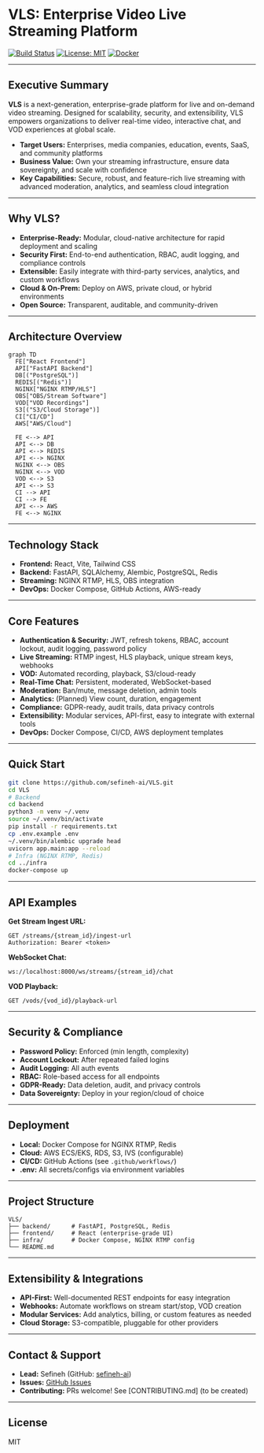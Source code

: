 # VLS: Enterprise Video Live Streaming Platform

[![Build Status](https://img.shields.io/github/actions/workflow/status/sefineh-ai/VLS/ci.yml?branch=master)](https://github.com/sefineh-ai/VLS/actions)
[![License: MIT](https://img.shields.io/github/license/sefineh-ai/VLS)](LICENSE)
[![Docker](https://img.shields.io/badge/docker-ready-blue)](infra/docker-compose.yml)

---

## Executive Summary
**VLS** is a next-generation, enterprise-grade platform for live and on-demand video streaming. Designed for scalability, security, and extensibility, VLS empowers organizations to deliver real-time video, interactive chat, and VOD experiences at global scale.

- **Target Users:** Enterprises, media companies, education, events, SaaS, and community platforms
- **Business Value:** Own your streaming infrastructure, ensure data sovereignty, and scale with confidence
- **Key Capabilities:** Secure, robust, and feature-rich live streaming with advanced moderation, analytics, and seamless cloud integration

---

## Why VLS?
- **Enterprise-Ready:** Modular, cloud-native architecture for rapid deployment and scaling
- **Security First:** End-to-end authentication, RBAC, audit logging, and compliance controls
- **Extensible:** Easily integrate with third-party services, analytics, and custom workflows
- **Cloud & On-Prem:** Deploy on AWS, private cloud, or hybrid environments
- **Open Source:** Transparent, auditable, and community-driven

---

## Architecture Overview

```mermaid
graph TD
  FE["React Frontend"]
  API["FastAPI Backend"]
  DB[("PostgreSQL")]
  REDIS[("Redis")]
  NGINX["NGINX RTMP/HLS"]
  OBS["OBS/Stream Software"]
  VOD["VOD Recordings"]
  S3[("S3/Cloud Storage")]
  CI["CI/CD"]
  AWS["AWS/Cloud"]

  FE <--> API
  API <--> DB
  API <--> REDIS
  API <--> NGINX
  NGINX <--> OBS
  NGINX <--> VOD
  VOD <--> S3
  API <--> S3
  CI --> API
  CI --> FE
  API <--> AWS
  FE <--> NGINX
```

---

## Technology Stack
- **Frontend:** React, Vite, Tailwind CSS
- **Backend:** FastAPI, SQLAlchemy, Alembic, PostgreSQL, Redis
- **Streaming:** NGINX RTMP, HLS, OBS integration
- **DevOps:** Docker Compose, GitHub Actions, AWS-ready

---

## Core Features
- **Authentication & Security:** JWT, refresh tokens, RBAC, account lockout, audit logging, password policy
- **Live Streaming:** RTMP ingest, HLS playback, unique stream keys, webhooks
- **VOD:** Automated recording, playback, S3/cloud-ready
- **Real-Time Chat:** Persistent, moderated, WebSocket-based
- **Moderation:** Ban/mute, message deletion, admin tools
- **Analytics:** (Planned) View count, duration, engagement
- **Compliance:** GDPR-ready, audit trails, data privacy controls
- **Extensibility:** Modular services, API-first, easy to integrate with external tools
- **DevOps:** Docker Compose, CI/CD, AWS deployment templates

---

## Quick Start

```bash
git clone https://github.com/sefineh-ai/VLS.git
cd VLS
# Backend
cd backend
python3 -m venv ~/.venv
source ~/.venv/bin/activate
pip install -r requirements.txt
cp .env.example .env
~/.venv/bin/alembic upgrade head
uvicorn app.main:app --reload
# Infra (NGINX RTMP, Redis)
cd ../infra
docker-compose up
```

---

## API Examples

**Get Stream Ingest URL:**
```http
GET /streams/{stream_id}/ingest-url
Authorization: Bearer <token>
```
**WebSocket Chat:**
```ws
ws://localhost:8000/ws/streams/{stream_id}/chat
```
**VOD Playback:**
```http
GET /vods/{vod_id}/playback-url
```

---

## Security & Compliance
- **Password Policy:** Enforced (min length, complexity)
- **Account Lockout:** After repeated failed logins
- **Audit Logging:** All auth events
- **RBAC:** Role-based access for all endpoints
- **GDPR-Ready:** Data deletion, audit, and privacy controls
- **Data Sovereignty:** Deploy in your region/cloud of choice

---

## Deployment
- **Local:** Docker Compose for NGINX RTMP, Redis
- **Cloud:** AWS ECS/EKS, RDS, S3, IVS (configurable)
- **CI/CD:** GitHub Actions (see `.github/workflows/`)
- **.env:** All secrets/configs via environment variables

---

## Project Structure
```text
VLS/
├── backend/      # FastAPI, PostgreSQL, Redis
├── frontend/     # React (enterprise-grade UI)
├── infra/        # Docker Compose, NGINX RTMP config
└── README.md
```

---

## Extensibility & Integrations
- **API-First:** Well-documented REST endpoints for easy integration
- **Webhooks:** Automate workflows on stream start/stop, VOD creation
- **Modular Services:** Add analytics, billing, or custom features as needed
- **Cloud Storage:** S3-compatible, pluggable for other providers

---

## Contact & Support
- **Lead:** Sefineh (GitHub: [sefineh-ai](https://github.com/sefineh-ai))
- **Issues:** [GitHub Issues](https://github.com/sefineh-ai/VLS/issues)
- **Contributing:** PRs welcome! See [CONTRIBUTING.md] (to be created)

---

## License
MIT
